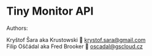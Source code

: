 # Tiny Monitor API

Authors:  

Kryštof Šara aka Krustowski 💌 <krystof.sara@gmail.com>  
Filip Oščádal aka Fred Brooker 💌 <oscadal@gscloud.cz>
